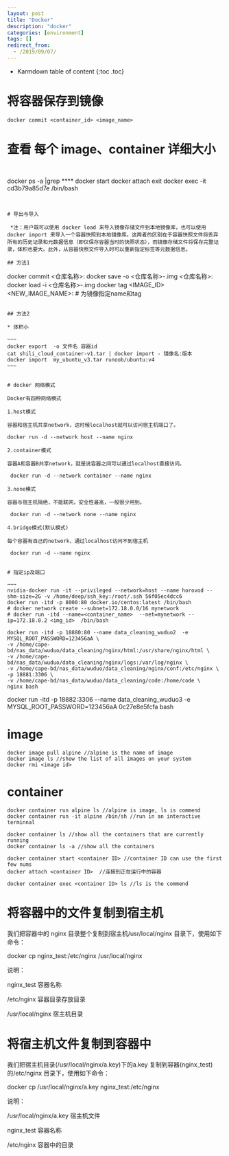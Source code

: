 ```yaml
---
layout: post
title: "Docker"
description: "docker"
categories: [environment]
tags: []
redirect_from:
  - /2019/09/07/
---
```


* Karmdown table of content
{:toc .toc}


# 将容器保存到镜像
~~~
docker commit <container_id> <image_name>
~~~


# 查看 每个 image、container 详细大小

~~~
 
~~~
docker ps -a |grep ****
docker start <id>
docker attach <id>
exit
docker exec -it cd3b79a85d7e /bin/bash
~~~


# 导出与导入

 *注：用户既可以使用 docker load 来导入镜像存储文件到本地镜像库，也可以使用 docker import 来导入一个容器快照到本地镜像库。这两者的区别在于容器快照文件将丢弃所有的历史记录和元数据信息（即仅保存容器当时的快照状态），而镜像存储文件将保存完整记录，体积也要大。此外，从容器快照文件导入时可以重新指定标签等元数据信息。

## 方法1

~~~
docker commit <id> <仓库名称>:<tag>
docker save -o <仓库名称>-<tag>.img <仓库名称>:<tag>  
docker  load  -i  <仓库名称>-<tag>.img
docker tag <IMAGE_ID> <NEW_IMAGE_NAME>:<TAG>  # 为镜像指定name和tag
~~~~

## 方法2

* 体积小

~~~
docker export  -o 文件名 容器id
cat shili_cloud_container-v1.tar | docker import - 镜像名:版本
docker import  my_ubuntu_v3.tar runoob/ubuntu:v4  
~~~


# docker 网络模式

Docker有四种网络模式

1.host模式

容器和宿主机共享network，这时候localhost就可以访问宿主机端口了。

docker run -d --network host --name nginx

2.container模式

容器A和容器B共享network，就是说容器之间可以通过localhost直接访问。

 docker run -d --network container --name nginx

3.none模式

容器与宿主机隔绝，不能联网，安全性最高，一般很少用到。

 docker run -d --network none --name nginx
 
4.bridge模式(默认模式)

每个容器有自己的network，通过localhost访问不到宿主机

 docker run -d --name nginx


# 指定ip及端口

~~~
nvidia-docker run -it --privileged --network=host --name horovod --shm-size=2G -v /home/deep/ssh_key:/root/.ssh 56f05ec4dcc6 
docker run -itd -p 8000:80 docker.io/centos:latest /bin/bash
# docker network create --subnet=172.18.0.0/16 mynetwork
# docker run -itd --name=<container_name>  --net=mynetwork --ip=172.18.0.2 <img_id>  /bin/bash
~~~~


~~~
docker run -itd -p 18880:80 --name data_cleaning_wuduo2  -e MYSQL_ROOT_PASSWORD=123456aA \
-v /home/cape-bd/nas_data/wuduo/data_cleaning/nginx/html:/usr/share/nginx/html \
-v /home/cape-bd/nas_data/wuduo/data_cleaning/nginx/logs:/var/log/nginx \
-v /home/cape-bd/nas_data/wuduo/data_cleaning/nginx/conf:/etc/nginx \
-p 18881:3306 \
-v /home/cape-bd/nas_data/wuduo/data_cleaning/code:/home/code \
nginx bash
~~~
docker run -itd -p 18882:3306 --name data_cleaning_wuduo3 -e MYSQL_ROOT_PASSWORD=123456aA 0c27e8e5fcfa bash
# image

~~~
docker image pull alpine //alpine is the name of image
docker image ls //show the list of all images on your system
docker rmi <image id>
~~~


# container

~~~
docker container run alpine ls //alpine is image, ls is commend
docker container run -it alpine /bin/sh //run in an interactive terminnal

docker container ls //show all the containers that are currently running
docker container ls -a //show all the containers

docker container start <container ID> //container ID can use the first few nums
docker attach <container ID>  //连接到正在运行中的容器

docker container exec <container ID> ls //ls is the commend
~~~~


# 将容器中的文件复制到宿主机

我们把容器中的 nginx 目录整个复制到宿主机/usr/local/nginx 目录下，使用如下命令：

docker cp nginx_test:/etc/nginx /usr/local/nginx

说明：

nginx_test 容器名称

 /etc/nginx 容器目录存放目录

 /usr/local/nginx 宿主机目录

 

# 将宿主机文件复制到容器中

我们把宿主机目录(/usr/local/nginx/a.key)下的a.key 复制到容器(nginx_test)的/etc/nginx 目录下，使用如下命令：

docker cp /usr/local/nginx/a.key nginx_test:/etc/nginx

说明：

/usr/local/nginx/a.key 宿主机文件

nginx_test 容器名称

/etc/nginx  容器中的目录